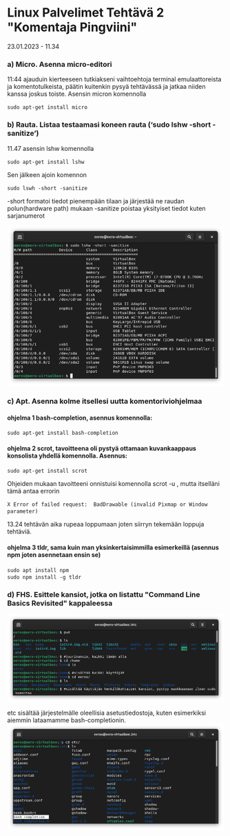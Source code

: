 # Linux Palvelimet Tehtävä 2 "Komentaja Pingviini"

23.01.2023 - 11.34

### a) Micro. Asenna micro-editori

11:44 ajauduin kierteeseen tutkiakseni vaihtoehtoja terminal emulaattoreista ja komentotulkeista, päätin 
kuitenkin pysyä tehtävässä ja jatkaa niiden kanssa joskus toiste. Asensin micron komennolla 

    sudo apt-get install micro

### b) Rauta. Listaa testaamasi koneen rauta (‘sudo lshw -short -sanitize’)
11.47
asensin lshw komennolla

    sudo apt-get install lshw
    
Sen jälkeen ajoin komennon    
    
    sudo lswh -short -sanitize

-short formatoi tiedot pienempään tilaan ja järjestää ne raudan polun(hardware path) mukaan
-sanitize poistaa yksityiset tiedot kuten sarjanumerot

![](lshw-short-sanitize.png)

### c) Apt. Asenna kolme itsellesi uutta komentoriviohjelmaa
#### ohjelma 1 bash-completion, asennus komennolla:

    sudo apt-get install bash-completion
    
#### ohjelma 2 scrot, tavoitteena oli pystyä ottamaan kuvankaappaus konsolista yhdellä komennolla. Asennus:
    
    sudo apt-get install scrot
    
Ohjeiden mukaan tavoitteeni onnistuisi komennolla scrot -u , mutta itselläni tämä antaa errorin 
    
    X Error of failed request:  BadDrawable (invalid Pixmap or Window parameter)
    
13.24 tehtävän aika rupeaa loppumaan joten siirryn tekemään loppuja tehtäviä.

#### ohjelma 3 tldr, sama kuin man yksinkertaisimmilla esimerkeillä (asennus npm joten asennetaan ensin se)

    sudo apt install npm
    sudo npm install -g tldr
    
### d) FHS. Esittele kansiot, jotka on listattu "Command Line Basics Revisited" kappaleessa 

![](T2d1.png)

etc sisältää järjestelmälle oleellisia asetustiedostoja, kuten esimerkiksi aiemmin lataamamme bash-completionin.
![](T2d2.png)

